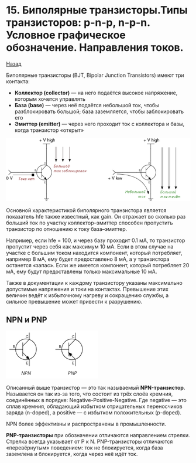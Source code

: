 # 15. Биполярные транзисторы.Типы транзисторов: p-n-p, n-p-n. Условное графическое обозначение. Направления токов.

[Назад](EISX.md)

Биполярные транзисторы (BJT, Bipolar Junction Transistors) имеют три контакта:

- **Коллектор (collector)** — на него подаётся высокое напряжение, которым хочется управлять
- **База (base)** — через неё подаётся небольшой ток, чтобы разблокировать большой; база заземляется, чтобы заблокировать его
- **Эмиттер (emitter)** — через него проходит ток с коллектора и базы, когда транзистор «открыт»

![](images/24.jpg)

Основной характеристикой биполярного транзистора является показатель hfe также известный, как gain. Он отражает во сколько раз больший ток по участку коллектор–эмиттер способен пропустить транзистор по отношению к току база–эмиттер.

Например, если hfe = 100, и через базу проходит 0.1 мА, то транзистор пропустит через себя как максимум 10 мА. Если в этом случае на участке с большим током находится компонент, который потребляет, например 8 мА, ему будет предоставлено 8 мА, а у транзистора останется «запас». Если же имеется компонент, который потребляет 20 мА, ему будут предоставлены только максимальные 10 мА.

Также в документации к каждому транзистору указаны максимально допустимые напряжения и токи на контактах. Превышение этих величин ведёт к избыточному нагреву и сокращению службы, а сильное превышение может привести к разрушению. 

## NPN и PNP

![](images/25.jpg)

Описанный выше транзистор — это так называемый **NPN-транзистор**. Называется он так из-за того, что состоит из трёх слоёв кремния, соединённых в порядке: Negative-Positive-Negative. Где negative — это сплав кремния, обладающий избытком отрицательных переносчиков заряда (n-doped), а positive — с избытком положительных (p-doped).

NPN более эффективны и распространены в промышленности.

**PNP-транзисторы** при обозначении отличаются направлением стрелки. Стрелка всегда указывает от P к N. PNP-транзисторы отличаются «перевёрнутым» поведением: ток не блокируется, когда база заземлена и блокируется, когда через неё идёт ток.
